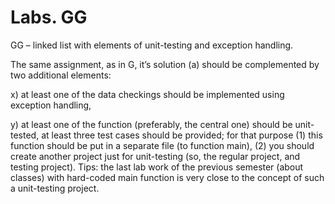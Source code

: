# Labs. GG

GG – linked list with elements of unit-testing and exception handling.

The same assignment, as in G, it’s solution (a) should be complemented by two additional elements:

x) at least one of the data checkings should be implemented using exception handling,

y) at least one of the function (preferably, the central one) should be unit-tested, at least three test cases should be provided; for that purpose (1) this function should be put in a separate file (to function main), (2) you should create another project just for unit-testing (so, the regular project, and testing project). Tips: the last lab work of the previous semester (about classes) with hard-coded main function is very close to the concept of such a unit-testing project.

